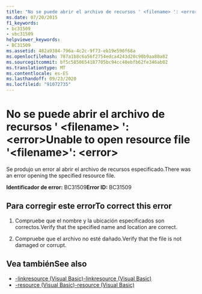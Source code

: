 ```yaml
---
title: "No se puede abrir el archivo de recursos ' <filename> ': <error>"
ms.date: 07/20/2015
f1_keywords:
- bc31509
- vbc31509
helpviewer_keywords:
- BC31509
ms.assetid: 482a9384-796a-4c2c-9f73-eb19e590f68a
ms.openlocfilehash: 787a1b8c6a56f2754edca4243d20c90b9aa80a82
ms.sourcegitcommit: bf5c5850654187705bc94cc40ebfb62fe346ab02
ms.translationtype: MT
ms.contentlocale: es-ES
ms.lasthandoff: 09/23/2020
ms.locfileid: "91072735"
---
```

# <a name="unable-to-open-resource-file-filename-error"></a><span data-ttu-id="2eab8-102">No se puede abrir el archivo de recursos ' \<filename> ': \<error></span><span class="sxs-lookup"><span data-stu-id="2eab8-102">Unable to open resource file '\<filename>': \<error></span></span>

<span data-ttu-id="2eab8-103">Se produjo un error al abrir el archivo de recursos especificado.</span><span class="sxs-lookup"><span data-stu-id="2eab8-103">There was an error opening the specified resource file.</span></span>  
  
 <span data-ttu-id="2eab8-104">**Identificador de error:** BC31509</span><span class="sxs-lookup"><span data-stu-id="2eab8-104">**Error ID:** BC31509</span></span>  
  
## <a name="to-correct-this-error"></a><span data-ttu-id="2eab8-105">Para corregir este error</span><span class="sxs-lookup"><span data-stu-id="2eab8-105">To correct this error</span></span>  
  
1. <span data-ttu-id="2eab8-106">Compruebe que el nombre y la ubicación especificados son correctos.</span><span class="sxs-lookup"><span data-stu-id="2eab8-106">Verify that the specified name and location are correct.</span></span>  
  
2. <span data-ttu-id="2eab8-107">Compruebe que el archivo no esté dañado.</span><span class="sxs-lookup"><span data-stu-id="2eab8-107">Verify that the file is not damaged or corrupt.</span></span>  
  
## <a name="see-also"></a><span data-ttu-id="2eab8-108">Vea también</span><span class="sxs-lookup"><span data-stu-id="2eab8-108">See also</span></span>

- [<span data-ttu-id="2eab8-109">-linkresource (Visual Basic)</span><span class="sxs-lookup"><span data-stu-id="2eab8-109">-linkresource (Visual Basic)</span></span>](../reference/command-line-compiler/linkresource.md)
- [<span data-ttu-id="2eab8-110">-resource (Visual Basic)</span><span class="sxs-lookup"><span data-stu-id="2eab8-110">-resource (Visual Basic)</span></span>](../reference/command-line-compiler/resource.md)
